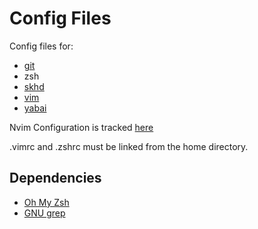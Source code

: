 # Config Files

Config files for:

- [git](https://git-scm.com)
- zsh
- [skhd](https://github.com/koekeishiya/skhd)
- [vim](https://www.vim.org)
- [yabai](https://github.com/koekeishiya/yabai)

Nvim Configuration is tracked [here](https://github.com/le4ker/nvim-config)

.vimrc and .zshrc must be linked from the home directory.

## Dependencies

- [Oh My Zsh](https://ohmyz.sh)
- [GNU grep](https://www.gnu.org/software/grep/)
